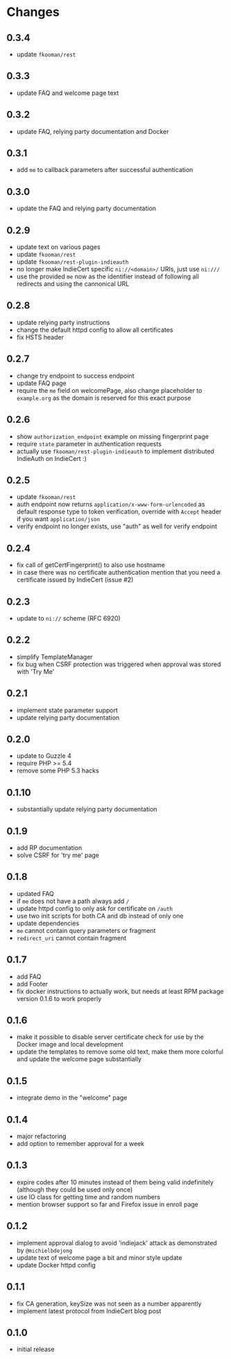 # Changes

## 0.3.4
- update `fkooman/rest`

## 0.3.3
- update FAQ and welcome page text

## 0.3.2
- update FAQ, relying party documentation and Docker

## 0.3.1
- add `me` to callback parameters after successful authentication

## 0.3.0
- update the FAQ and relying party documentation

## 0.2.9
- update text on various pages
- update `fkooman/rest`
- update `fkooman/rest-plugin-indieauth`
- no longer make IndieCert specific `ni://<domain>/` URIs, just use
  `ni:///`
- use the provided `me` now as the identifier instead of following all
  redirects and using the cannonical URL

## 0.2.8
- update relying party instructions
- change the default httpd config to allow all certificates
- fix HSTS header

## 0.2.7
- change try endpoint to success endpoint
- update FAQ page
- require the `me` field on welcomePage, also change placeholder to 
  `example.org` as the domain is reserved for this exact purpose

## 0.2.6
- show `authorization_endpoint` example on missing fingerprint page
- require `state` parameter in authentication requests
- actually use `fkooman/rest-plugin-indieauth` to implement distributed
  IndieAuth on IndieCert :)

## 0.2.5
- update `fkooman/rest`
- auth endpoint now returns `application/x-www-form-urlencoded` as default
  response type to token verification, override with `Accept` header if you
  want `application/json`
- verify endpoint no longer exists, use "auth" as well for verify endpoint

## 0.2.4
- fix call of getCertFingerprint() to also use hostname
- in case there was no certificate authentication mention that you need a
  certificate issued by IndieCert (issue #2)

## 0.2.3
- update to `ni://` scheme (RFC 6920)

## 0.2.2
- simplify TemplateManager
- fix bug when CSRF protection was triggered when approval was stored with
  'Try Me'

## 0.2.1
- implement state parameter support
- update relying party documentation

## 0.2.0
- update to Guzzle 4
- require PHP >= 5.4
- remove some PHP 5.3 hacks

## 0.1.10
- substantially update relying party documentation

## 0.1.9
- add RP documentation
- solve CSRF for 'try me' page

## 0.1.8
- updated FAQ
- if `me` does not have a path always add `/`
- update httpd config to only ask for certificate on `/auth`
- use two init scripts for both CA and db instead of only one
- update dependencies
- `me` cannot contain query parameters or fragment
- `redirect_uri` cannot contain fragment

## 0.1.7
- add FAQ
- add Footer
- fix docker instructions to actually work, but needs at least RPM package 
  version 0.1.6 to work properly

## 0.1.6
- make it possible to disable server certificate check for use by the Docker 
  image and local development
- update the templates to remove some old text, make them more colorful and
  update the welcome page substantially

## 0.1.5
- integrate demo in the "welcome" page

## 0.1.4
- major refactoring
- add option to remember approval for a week

## 0.1.3
- expire codes after 10 minutes instead of them being valid indefinitely
  (although they could be used only once)
- use IO class for getting time and random numbers 
- mention browser support so far and Firefox issue in enroll page

## 0.1.2
- implement approval dialog to avoid 'indiejack' attack as demonstrated by 
  `@michielbdejong`
- update text of welcome page a bit and minor style update
- update Docker httpd config

## 0.1.1
- fix CA generation, keySize was not seen as a number apparently
- implement latest protocol from IndieCert blog post 

## 0.1.0
- initial release
